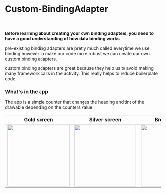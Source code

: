 # Custom-BindingAdapter
<h3></h3><br/>

**Before learning about creating your own binding adapters, you need to have a good understanding of how data binding works**

<p>pre-existing binding adapters are pretty much called everytime we use binding however to make our code more robust
  we can create our own custom binding adapters.
</p>

<p>custom binding adapters are great because they help us to avoid making many framework calls in the activity. 
  This really helps to reduce boilerplate code</p>
  
  <h3>What's in the app</h3>
  <p>The app is a simple counter that changes the heading and tint of the drawable depending on the counters value</p>

| Gold screen     | Silver screen     | Bronze screen     | Badge screen     |
|------------|-------------|------------|-------------|
|<img src="https://drive.google.com/uc?export=view&id=1JTFTDc1HCy5yX-afgWHJ0cMZ3s6c4pyt" width="200" margin="8"/>|<img src="https://drive.google.com/uc?export=view&id=1JVi-6DGNa4v6etpoyzs3o8r3bYMsnt_N" width="200"/>|<img src="https://drive.google.com/uc?export=view&id=1JU8Z8RIJ1aM0rcZHJMbXA7wH8h5aYANo" width="200"/>|<img src="https://drive.google.com/uc?export=view&id=1JHdlm1aDwLuWn_lpBaRRtTdWkzinfBW1" width="200"/>|
